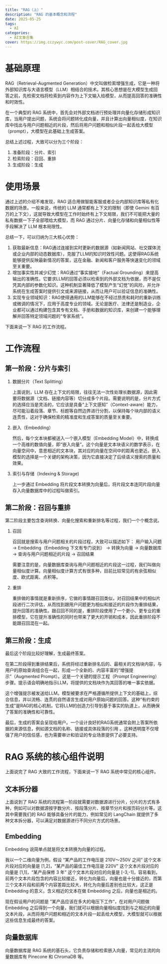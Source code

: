 ```yaml
---
title: "RAG（上）"
description: "RAG 的基本概念和流程"
date: 2025-05-25
tags:
  - AI
categories:
  - AI文章合集
cover: https://img.cczywyc.com/post-cover/RAG_cover.jpg
---
```


# 基础原理

RAG（Retrieval-Augmented Generation）中文叫做检索增强生成，它是一种将外部知识库与大语言模型（LLM）相结合的技术。其核心思想是在大模型生成回答之前，先检索文档将检索到内容作为上下文输入给模型，从而提高回答的准确性和时效性。

在一个典型的 RAG 系统中，首先会对外部文档进行预处理并向量化存储形成知识库，当用户提出问题，系统会将问题转化成向量，并且计算出向量相似度，在知识库中找出与用户问题相近的片段，然后将用户问题和相似片段一起丢给大模型（prompt），大模型在此基础上生成答案。

总结上述过程，大致可以分为三个阶段：

1. 准备阶段：分片、索引
2. 检索阶段：召回、重排
3. 生成阶段：生成

# 使用场景

通过上述的介绍不难发现，RAG 适合用做智能客服或者企业内部知识库等私有化数据的场景。一般来说，传统的 LLM 通常都有上下文的限制（即使 Gemini 有百万的上下文），这就导致大模型在工作时始终有上下文局限，我们不可能把大量的私有数据一下子全部喂给大模型，而 RAG 通过分片、向量化存储和向量相似性等手段解决了 LLM 根本局限性。

总结一下，可以归纳为三大核心优势：

1. 获取最新信息：RAG通过连接到实时更新的数据源（如新闻网站、社交媒体流或企业内部的动态数据库），克服了LLM的知识时效性问题。这使得RAG系统能够提供反映最新情况的答案，这在金融、新闻和客户服务等快速变化的领域至关重要。
2. 增加事实性并减少幻觉：RAG通过“事实接地”（Factual Grounding）来提高输出的准确性。它要求LLM的回答必须以检索到的外部文档为依据，而不是仅凭其内部的参数化知识。这种机制显著降低了模型产生“幻觉”的风险，并允许系统在生成答案时提供引文或来源链接，从而让用户可以验证信息的准确性。
3. 实现专业领域知识：RAG使得通用的LLM能够在不经过昂贵和耗时的重新训练或微调的情况下，应用于高度专业的领域。无论是医疗、法律还是制造业，企业都可以通过构建包含其专有文档、手册和数据的知识库，来创建一个能够理解并回答特定领域问题的“专家系统”。

下面来说一下 RAG 的工作流程。



# 工作流程

## 第一阶段：分片与索引

1. 数据分片（Text Splitting）

    上面说到，LLM 存在上下文的局限，往往无法一次性处理长数据源，因此需要将数据源（文档、链接内容等）切分成多个片段。需要说明的是，分片方式的选择应当是灵活的，它应该是具备“上下文感知”（Context-aware）能力，尽可能沿着段落、章节、标题等自然边界进行分割，以保持每个块内部的语义连贯性，这对于确保检索的精准度和生成答案的质量至关重要。
2. 嵌入（Embedding）

    然后，每个文本块都被送入一个嵌入模型（Embedding Model）中，转换成一个高维的数值向量，即“嵌入向量”。这个向量是文本块语义的数学表示，在向量空间中，意思相近的文本块，其对应的向量在空间中的距离也更近。嵌入模型的选择是一个关键的架构决策，因为它直接决定了后续语义搜索的质量和效果。

3. 索引与存储（Indexing & Storage)

    上一步通过 Embedding 将片段文本转换为向量后，将片段文本连同片段向量存入向量数据库中的过程叫做索引。

## 第二阶段：召回与重排

第二阶段主要包含查询转换、向量化搜索和重新排名等过程，我们一个个概念说。

1. 召回

    召回就是搜索与用户问题相关的片段过程，大致可以描述如下：
    用户输入问题 -> Embedding（Embedding 下文有专门说到） -> 转换为向量 -> 向量数据库 -> 查询与用户问题相近的片段 -> 召回结果

    需要注意的是，向量数据库查询与用户问题相近的片段这一过程，我们叫做向量相似度计算。向量相似度计算方式有很多种，目前比较常见的有余弦相似度、欧式距离、点积等。

2. 重排

    重排做的事情就是重新排序，它做的事情跟召回类似，对召回结果中的相似片段进行二次评估，从而找到跟用户问题更为相似和接近的片段作为重排结果，提升回答的准确性。跟召回不同的是，重排阶段使用了一个更小、更专业的重排模型，它在提升准确性的同时也带来了更大的开销和成本，因此重排阶段不能跟召回混在一起。

## 第三阶段：生成

最后这个阶段比较好理解，生成最终答案。

在第二阶段得到重排结果后，系统将经过重新排名后的、最相关的文档块内容，与用户的原始查询组合在一起，形成一个全新的、内容丰富的“增强提示”（Augmented Prompt）。这是一个关键的提示工程（Prompt Engineering）步骤。提示语会明确地指示LLM，将提供的文档块作为其回答的唯一事实依据。

这个增强提示被发送给LLM。模型被要求在严格遵循所提供上下文的基础上，综合信息，并以流畅、连贯的自然语言生成对用户原始问题的回答。这种“有约束的生成”是RAG的核心机制，它将LLM的创造力引导到基于事实的轨道上，从而确保了答案的准确性和可靠性。

最后，生成的答案会呈现给用户。一个设计良好的RAG系统通常会附上答案所依据的来源信息，例如源文档的名称、链接或具体段落的引用 。这种透明度不仅增强了用户的信任感，也为需要审计和验证的专业场景提供了必要支持。

# RAG 系统的核心组件说明

上面说完了 RAG 大致的工作流程，下面来说一下 RAG 系统中常见的核心组件。

## 文本拆分器

上面说到了 RAG 系统的流程第一阶段就需要对数据源进行分片，分片的方式有多种，例如可以对数据源按字数分片、按段落分片、按章节分片和按页码分片等。这其中需要我们的 RAG 能够具备分片的能力，例如常见的 LangChain 就提供了多种文本拆分器，可以满足对数据源进行不同分片方式的场景。

## Embedding

Embedding 说简单点就是将文本转换为向量的过程。

我以一个二维向量为例，假设 “某产品的工作电压是 210V～250V 之间” 这个文本片段对应的向量是 [1,2]，“某产品的最佳工作电压是 220V” 这个文本片段对应的向量是 [1,1]，“某产品保修 3 年” 这个文本片段对应的向量是 [-3,-1]，容易看到，前两个文本片段包含的内容比较接近，转化为向量后，向量也是十分接近的，而第三个文本片段和前两个内容差距比较大，转化为向量后差别也比较大，这正是 Embedding 的意义，含义相近的文本在做 Embedding 之后，向量也是相近的。

现在假设用户的问题是 ”某产品应该在多大的电压下工作“，在对用户问题做 Embedding 之后得到一个向量，我们就可以根据向量相似度找到与之相近的向量文本片段，从而将用户问题和相近的文本片段一起丢给大模型，大模型就可以根据这些信息生成最终的答案。

## 向量数据库

向量数据库是 RAG 系统的基石头，它负责存储和检索嵌入向量，常见的主流的向量数据库有 Pinecone 和 ChromaDB 等。

